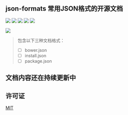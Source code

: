 ## json-formats 常用JSON格式的开源文档

![](https://img.shields.io/badge/vue-2.5.2-green.svg) ![](https://img.shields.io/badge/vue--router-3.0.1-green.svg) ![](https://img.shields.io/badge/npm-%3E%3D%203.0.0-green.svg) ![](https://img.shields.io/badge/node-%3E%3D%204.0.0-green.svg) ![](https://img.shields.io/badge/License-MIT-blue.svg)

![](https://ws1.sinaimg.cn/large/006tNc79ly1fn826unqepj31kw0z0dm9.jpg)

> 包含以下三种文档格式：
> 
> * [ ] bower.json
> * [ ] install.json
> * [ ] package.json

<!-- ## Build Setup

``` bash
# install dependencies
npm install

# serve with hot reload at localhost:8080
npm run dev

# build for production with minification
npm run build

# build for production and view the bundle analyzer report
npm run build --report
```

For a detailed explanation on how things work, check out the [guide](http://vuejs-templates.github.io/webpack/) and [docs for vue-loader](http://vuejs.github.io/vue-loader). -->

## 文档内容还在持续更新中

## 许可证
[MIT](https://github.com/transloadit/uppy/blob/master/LICENSE)


